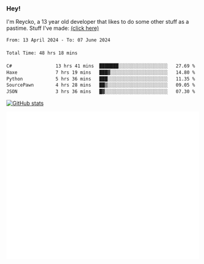 ### Hey!
I'm Reycko, a 13 year old developer that likes to do some other stuff as a pastime.
Stuff I've made: [(click here)](https://pastebin.com/raw/QiNpEYja)

<!--START_SECTION:wakasection-->

```txt
From: 13 April 2024 - To: 07 June 2024

Total Time: 48 hrs 18 mins

C#                13 hrs 41 mins  ███████░░░░░░░░░░░░░░░░░░   27.69 %
Haxe              7 hrs 19 mins   ███▓░░░░░░░░░░░░░░░░░░░░░   14.80 %
Python            5 hrs 36 mins   ███░░░░░░░░░░░░░░░░░░░░░░   11.35 %
SourcePawn        4 hrs 28 mins   ██▒░░░░░░░░░░░░░░░░░░░░░░   09.05 %
JSON              3 hrs 36 mins   █▓░░░░░░░░░░░░░░░░░░░░░░░   07.30 %
```

<!--END_SECTION:wakasection-->

[![GitHub stats](https://github-readme-stats.vercel.app/api?username=Reycko&show_icons=true&theme=dark&hide_title=true&count_private=true)](https://github.com/anuraghazra/github-readme-stats)

![Metrics](/github-metrics.svg)
